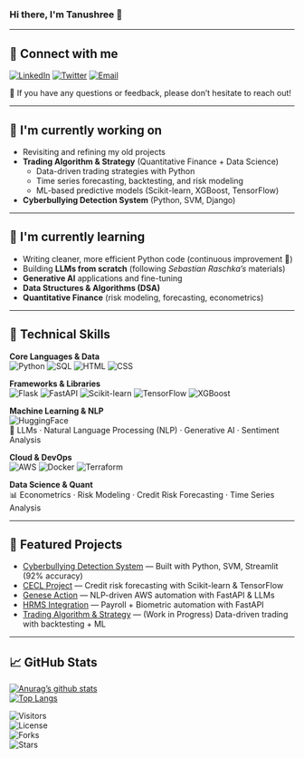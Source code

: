 ### Hi there, I'm Tanushree 👋

---

## 🤝 Connect with me  
[![LinkedIn](https://img.shields.io/badge/LinkedIn-0077B5?style=for-the-badge&logo=linkedin&logoColor=white)](https://www.linkedin.com/in/tanushree-nepal/) 
[![Twitter](https://img.shields.io/badge/Twitter-1DA1F2?style=for-the-badge&logo=twitter&logoColor=white)](https://twitter.com/NepalTanushree) 
[![Email](https://img.shields.io/badge/Email-D14836?style=for-the-badge&logo=gmail&logoColor=white)](mailto:tanu.nepal1@gmail.com)

💬 If you have any questions or feedback, please don’t hesitate to reach out!  

---

## 🔭 I'm currently working on  
- Revisiting and refining my old projects  
- **Trading Algorithm & Strategy** (Quantitative Finance + Data Science)  
  - Data-driven trading strategies with Python  
  - Time series forecasting, backtesting, and risk modeling  
  - ML-based predictive models (Scikit-learn, XGBoost, TensorFlow)  
- **Cyberbullying Detection System** (Python, SVM, Django)  

---

## 🌱 I'm currently learning  
- Writing cleaner, more efficient Python code (continuous improvement 🚀)  
- Building **LLMs from scratch** (following *Sebastian Raschka’s* materials)  
- **Generative AI** applications and fine-tuning  
- **Data Structures & Algorithms (DSA)**  
- **Quantitative Finance** (risk modeling, forecasting, econometrics)  

---

## 💼 Technical Skills  

**Core Languages & Data**  
![Python](https://img.shields.io/badge/Python-3776AB?style=for-the-badge&logo=python&logoColor=white) 
![SQL](https://img.shields.io/badge/SQL-336791?style=for-the-badge&logo=postgresql&logoColor=white) 
![HTML](https://img.shields.io/badge/HTML-239120?style=for-the-badge&logo=html5&logoColor=white) 
![CSS](https://img.shields.io/badge/CSS-239120?style=for-the-badge&logo=css3&logoColor=white)  

**Frameworks & Libraries**  
![Flask](https://img.shields.io/badge/Flask-000000?style=for-the-badge&logo=flask&logoColor=white) 
![FastAPI](https://img.shields.io/badge/FastAPI-009688?style=for-the-badge&logo=fastapi&logoColor=white) 
![Scikit-learn](https://img.shields.io/badge/scikit--learn-F7931E?style=for-the-badge&logo=scikit-learn&logoColor=white) 
![TensorFlow](https://img.shields.io/badge/TensorFlow-FF6F00?style=for-the-badge&logo=tensorflow&logoColor=white) 
![XGBoost](https://img.shields.io/badge/XGBoost-0099FF?style=for-the-badge&logoColor=white)  

**Machine Learning & NLP**  
![HuggingFace](https://img.shields.io/badge/HuggingFace-FFD21E?style=for-the-badge&logo=huggingface&logoColor=black)  
🤖 LLMs · Natural Language Processing (NLP) · Generative AI · Sentiment Analysis  

**Cloud & DevOps**  
![AWS](https://img.shields.io/badge/AWS-232F3E?style=for-the-badge&logo=amazon-aws&logoColor=white) 
![Docker](https://img.shields.io/badge/Docker-2496ED?style=for-the-badge&logo=docker&logoColor=white) 
![Terraform](https://img.shields.io/badge/Terraform-844FBA?style=for-the-badge&logo=terraform&logoColor=white)  

**Data Science & Quant**  
📊 Econometrics · Risk Modeling · Credit Risk Forecasting · Time Series Analysis  

---

## 📂 Featured Projects  

- [Cyberbullying Detection System](#) — Built with Python, SVM, Streamlit (92% accuracy)  
- [CECL Project](#) — Credit risk forecasting with Scikit-learn & TensorFlow  
- [Genese Action](#) — NLP-driven AWS automation with FastAPI & LLMs  
- [HRMS Integration](#) — Payroll + Biometric automation with FastAPI  
- [Trading Algorithm & Strategy](#) — (Work in Progress) Data-driven trading with backtesting + ML  

---

## 📈 GitHub Stats  

[![Anurag’s github stats](https://github-readme-stats.vercel.app/api?username=Tanushree28&show_icons=true&theme=radical)](https://github.com/Tanushree28)  
[![Top Langs](https://github-readme-stats.vercel.app/api/top-langs/?username=Tanushree28&layout=compact&theme=radical)](https://github.com/Tanushree28)  

![Visitors](https://visitor-badge.glitch.me/badge?page_id=Tanushree28.Tanushree28)  
![License](https://badgen.net/github/license/Tanushree28/Tanushree28)  
![Forks](https://badgen.net/github/forks/Tanushree28/Tanushree28)  
![Stars](https://badgen.net/github/stars/Tanushree28/Tanushree28)  
